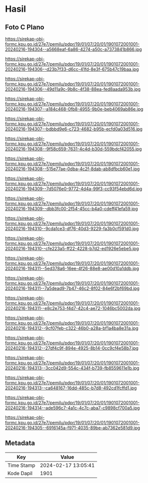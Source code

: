 # Hasil

## Foto C Plano

https://sirekap-obj-formc.kpu.go.id/27e7/pemilu/pdpr/19/01/07/20/01/1901072001001-20240216-194304--a5668eaf-6a86-4274-a50c-a7373841b866.jpg

https://sirekap-obj-formc.kpu.go.id/27e7/pemilu/pdpr/19/01/07/20/01/1901072001001-20240216-194306--d23b7f33-d6cc-41fd-8e3f-675b47c19baa.jpg

https://sirekap-obj-formc.kpu.go.id/27e7/pemilu/pdpr/19/01/07/20/01/1901072001001-20240216-194306--49d11a9c-9b8c-4f38-88ea-fed8aada953b.jpg

https://sirekap-obj-formc.kpu.go.id/27e7/pemilu/pdpr/19/01/07/20/01/1901072001001-20240216-194307--a184c468-0fb8-4955-9b0e-beb4069ab86e.jpg

https://sirekap-obj-formc.kpu.go.id/27e7/pemilu/pdpr/19/01/07/20/01/1901072001001-20240216-194307--bdbbd9e6-c723-4682-b95b-ecfd0a03d516.jpg

https://sirekap-obj-formc.kpu.go.id/27e7/pemilu/pdpr/19/01/07/20/01/1901072001001-20240216-194308--9f58c659-7631-4c4d-b30d-559bdcf42055.jpg

https://sirekap-obj-formc.kpu.go.id/27e7/pemilu/pdpr/19/01/07/20/01/1901072001001-20240216-194308--515e77ae-0dba-4c2f-8dab-ab8dfbcb60e1.jpg

https://sirekap-obj-formc.kpu.go.id/27e7/pemilu/pdpr/19/01/07/20/01/1901072001001-20240216-194309--7d5076e0-9772-4d4a-99f3-cc93f54ebd6d.jpg

https://sirekap-obj-formc.kpu.go.id/27e7/pemilu/pdpr/19/01/07/20/01/1901072001001-20240216-194309--dbb3fc00-2f54-45cc-b4a0-cdeff41efa59.jpg

https://sirekap-obj-formc.kpu.go.id/27e7/pemilu/pdpr/19/01/07/20/01/1901072001001-20240216-194310--9cda1ce3-df76-40d3-9229-fa3b0cf591d0.jpg

https://sirekap-obj-formc.kpu.go.id/27e7/pemilu/pdpr/19/01/07/20/01/1901072001001-20240216-194310--cfe223a5-ff22-4228-b7d2-ed1926e5ebe5.jpg

https://sirekap-obj-formc.kpu.go.id/27e7/pemilu/pdpr/19/01/07/20/01/1901072001001-20240216-194311--5ed378a6-16ee-4f26-88e8-ae00d10a1ddb.jpg

https://sirekap-obj-formc.kpu.go.id/27e7/pemilu/pdpr/19/01/07/20/01/1901072001001-20240216-194311--7a5dead9-7b47-46c2-8f02-84e6f2bf69bd.jpg

https://sirekap-obj-formc.kpu.go.id/27e7/pemilu/pdpr/19/01/07/20/01/1901072001001-20240216-194311--e8c2e753-f4d7-42c4-ae72-1046bc5002da.jpg

https://sirekap-obj-formc.kpu.go.id/27e7/pemilu/pdpr/19/01/07/20/01/1901072001001-20240216-194312--9cf07feb-c322-46b0-a28a-bf1a4ba8e31a.jpg

https://sirekap-obj-formc.kpu.go.id/27e7/pemilu/pdpr/19/01/07/20/01/1901072001001-20240216-194312--27df4c9f-894e-4925-8b14-0cc9cf4e58b7.jpg

https://sirekap-obj-formc.kpu.go.id/27e7/pemilu/pdpr/19/01/07/20/01/1901072001001-20240216-194313--3cc042d9-554c-434f-b739-fb8559611e1b.jpg

https://sirekap-obj-formc.kpu.go.id/27e7/pemilu/pdpr/19/01/07/20/01/1901072001001-20240216-194313--ca648167-16dd-485c-b7d8-492cd1fcffd1.jpg

https://sirekap-obj-formc.kpu.go.id/27e7/pemilu/pdpr/19/01/07/20/01/1901072001001-20240216-194314--ade596c7-4a1c-4c7c-aba7-c9898cf700a5.jpg

https://sirekap-obj-formc.kpu.go.id/27e7/pemilu/pdpr/19/01/07/20/01/1901072001001-20240216-194305--6916145a-f971-4035-89be-ab7362e581d9.jpg


## Metadata

| Key        | Value               |
| ---------- | ------------------- |
| Time Stamp | 2024-02-17 13:05:41 |
| Kode Dapil | 1901                |



